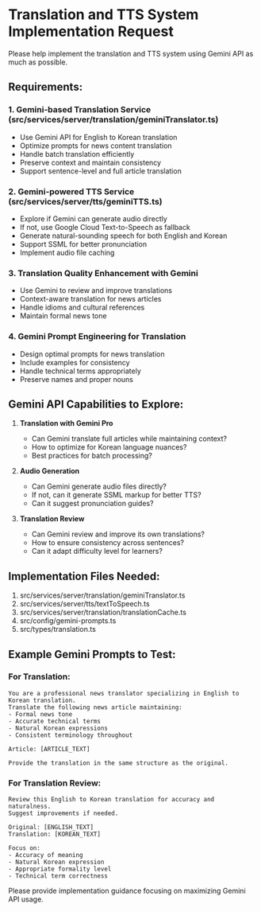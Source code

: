 # Translation and TTS System Implementation Request

Please help implement the translation and TTS system using Gemini API as much as possible.

## Requirements:

### 1. Gemini-based Translation Service (src/services/server/translation/geminiTranslator.ts)
- Use Gemini API for English to Korean translation
- Optimize prompts for news content translation
- Handle batch translation efficiently
- Preserve context and maintain consistency
- Support sentence-level and full article translation

### 2. Gemini-powered TTS Service (src/services/server/tts/geminiTTS.ts)
- Explore if Gemini can generate audio directly
- If not, use Google Cloud Text-to-Speech as fallback
- Generate natural-sounding speech for both English and Korean
- Support SSML for better pronunciation
- Implement audio file caching

### 3. Translation Quality Enhancement with Gemini
- Use Gemini to review and improve translations
- Context-aware translation for news articles
- Handle idioms and cultural references
- Maintain formal news tone

### 4. Gemini Prompt Engineering for Translation
- Design optimal prompts for news translation
- Include examples for consistency
- Handle technical terms appropriately
- Preserve names and proper nouns

## Gemini API Capabilities to Explore:

1. **Translation with Gemini Pro**
   - Can Gemini translate full articles while maintaining context?
   - How to optimize for Korean language nuances?
   - Best practices for batch processing?

2. **Audio Generation**
   - Can Gemini generate audio files directly?
   - If not, can it generate SSML markup for better TTS?
   - Can it suggest pronunciation guides?

3. **Translation Review**
   - Can Gemini review and improve its own translations?
   - How to ensure consistency across sentences?
   - Can it adapt difficulty level for learners?

## Implementation Files Needed:

1. src/services/server/translation/geminiTranslator.ts
2. src/services/server/tts/textToSpeech.ts
3. src/services/server/translation/translationCache.ts
4. src/config/gemini-prompts.ts
5. src/types/translation.ts

## Example Gemini Prompts to Test:

### For Translation:
```
You are a professional news translator specializing in English to Korean translation.
Translate the following news article maintaining:
- Formal news tone
- Accurate technical terms
- Natural Korean expressions
- Consistent terminology throughout

Article: [ARTICLE_TEXT]

Provide the translation in the same structure as the original.
```

### For Translation Review:
```
Review this English to Korean translation for accuracy and naturalness.
Suggest improvements if needed.

Original: [ENGLISH_TEXT]
Translation: [KOREAN_TEXT]

Focus on:
- Accuracy of meaning
- Natural Korean expression
- Appropriate formality level
- Technical term correctness
```

Please provide implementation guidance focusing on maximizing Gemini API usage.